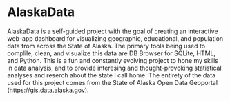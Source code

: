 # AlaskaData
AlaskaData is a self-guided project with the goal of creating an interactive web-app dashboard for visualizing geographic, educational, and population data from across the State of Alaska. The primary tools being used to complile, clean, and visualize this data are DB Browser for SQLite, HTML, and Python. This is a fun and constantly evolving project to hone my skills in data analysis, and to provide interesing and thought-provoking statistical analyses and reserch about the state I call home. The entirety of the data used for this project comes from the State of Alaska Open Data Geoportal (https://gis.data.alaska.gov).
